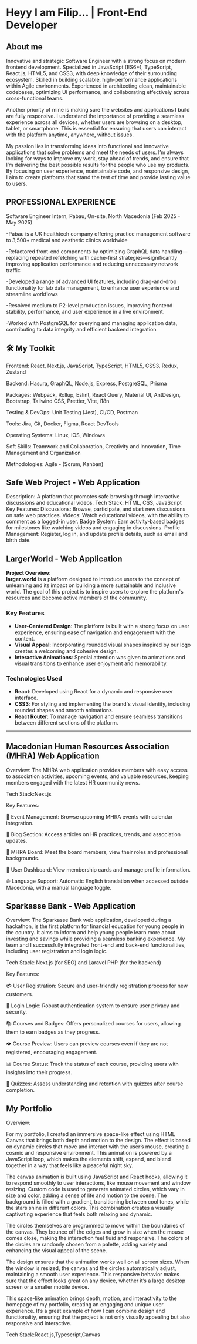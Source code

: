 <h1>Heyy I am Filip... | Front-End Developer</h1>

<h2>About me</h2>

Innovative and strategic Software Engineer with a strong focus on modern frontend development.
Specialized in JavaScript (ES6+), TypeScript, React.js, HTML5, and CSS3, with deep knowledge of
their surrounding ecosystem. Skilled in building scalable, high-performance applications within Agile
environments. Experienced in architecting clean, maintainable codebases, optimizing UI
performance, and collaborating effectively across cross-functional teams.

Another priority of mine is making sure the websites and applications I build are fully responsive. I understand the importance of providing a seamless experience across all devices, whether users are browsing on a desktop, tablet, or smartphone. This is essential for ensuring that users can interact with the platform anytime, anywhere, without issues.

My passion lies in transforming ideas into functional and innovative applications that solve problems and meet the needs of users. I’m always looking for ways to improve my work, stay ahead of trends, and ensure that I’m delivering the best possible results for the people who use my products. By focusing on user experience, maintainable code, and responsive design, I aim to create platforms that stand the test of time and provide lasting value to users.

<h2>PROFESSIONAL EXPERIENCE</h2>

Software Engineer Intern, Pabau, On-site, North Macedonia (Feb 2025 - May 2025)

-Pabau is a UK healthtech company offering practice management software to 3,500+ medical
and aesthetic clinics worldwide

-Refactored front-end components by optimizing GraphQL data handling—replacing repeated
refetching with cache-first strategies—significantly improving application performance and
reducing unnecessary network traffic

-Developed a range of advanced UI features, including drag-and-drop functionality for lab data
management, to enhance user experience and streamline workflows

-Resolved medium to P2-level production issues, improving frontend stability, performance,
and user experience in a live environment.

-Worked with PostgreSQL for querying and managing application data, contributing to data
integrity and efficient backend integration

<h2>🛠️ My Toolkit</h2>

Frontend: React, Next.js, JavaScript, TypeScript, HTML5, CSS3, Redux, Zustand

Backend: Hasura, GraphQL, Node.js, Express, PostgreSQL, Prisma

Packages: Webpack, Rollup, Eslint, React Query, Material UI, AntDesign, Bootstrap, Tailwind CSS,
Prettier, Vite, i18n

Testing & DevOps: Unit Testing (Jest), CI/CD, Postman

Tools: Jira, Git, Docker, Figma, React DevTools

Operating Systems: Linux, iOS, Windows

Soft Skills: Teamwork and Collaboration, Creativity and Innovation, Time Management and
Organization

Methodologies: Agile - (Scrum, Kanban)

<h2> Safe Web Project - Web Application </h2>

Description: A platform that promotes safe browsing through interactive discussions and educational videos.
Tech Stack: HTML, CSS, JavaScript
Key Features:
Discussions: Browse, participate, and start new discussions on safe web practices.
Videos: Watch educational videos, with the ability to comment as a logged-in user.
Badge System: Earn activity-based badges for milestones like watching videos and engaging in discussions.
Profile Management: Register, log in, and update profile details, such as email and birth date.


<h2>LargerWorld - Web Application</h2>

**Project Overview**:  
**larger.world** is a platform designed to introduce users to the concept of unlearning and its impact on building a more sustainable and inclusive world. The goal of this project is to inspire users to explore the platform's resources and become active members of the community.

### Key Features
- **User-Centered Design**: The platform is built with a strong focus on user experience, ensuring ease of navigation and engagement with the content.
- **Visual Appeal**: Incorporating rounded visual shapes inspired by our logo creates a welcoming and cohesive design.
- **Interactive Animations**: Special attention was given to animations and visual transitions to enhance user enjoyment and memorability.

### Technologies Used
- **React**: Developed using React for a dynamic and responsive user interface.
- **CSS3**: For styling and implementing the brand's visual identity, including rounded shapes and smooth animations.
- **React Router**: To manage navigation and ensure seamless transitions between different sections of the platform.

---

<h2> Macedonian Human Resources Association (MHRA) Web Application </h2>

Overview: The MHRA web application provides members with easy access to association activities, upcoming events, and valuable resources, keeping members engaged with the latest HR community news.

Tech Stack:Next.js

Key Features:

📅 Event Management: Browse upcoming MHRA events with calendar integration.

📰 Blog Section: Access articles on HR practices, trends, and association updates.

👥 MHRA Board: Meet the board members, view their roles and professional backgrounds.

🎫 User Dashboard: View membership cards and manage profile information.

🌐 Language Support: Automatic English translation when accessed outside Macedonia, with a manual language toggle.


<h2> Sparkasse Bank - Web Application </h2>
Overview: The Sparkasse Bank web application, developed during a hackathon, is the first platform for financial education for young people in the country. It aims to inform and help young people learn more about investing and savings while providing a seamless banking experience. My team and I successfully integrated front-end and back-end functionalities, including user registration and login logic.

Tech Stack: Next.js (for SEO) and Laravel PHP (for the backend)

Key Features:

💳 User Registration: Secure and user-friendly registration process for new customers.

🔐 Login Logic: Robust authentication system to ensure user privacy and security.

📚 Courses and Badges: Offers personalized courses for users, allowing them to earn badges as they progress.

👁️ Course Preview: Users can preview courses even if they are not registered, encouraging engagement.

📊 Course Status: Track the status of each course, providing users with insights into their progress.

📝 Quizzes: Assess understanding and retention with quizzes after course completion.



<h2>My Portfolio </h2>

Overview: 

For my portfolio, I created an immersive space-like effect using HTML Canvas that brings both depth and motion to the design. The effect is based on dynamic circles that move and interact with the user’s mouse, creating a cosmic and responsive environment. This animation is powered by a JavaScript loop, which makes the elements shift, expand, and blend together in a way that feels like a peaceful night sky.

The canvas animation is built using JavaScript and React hooks, allowing it to respond smoothly to user interactions, like mouse movement and window resizing. Custom code is used to generate animated circles, which vary in size and color, adding a sense of life and motion to the scene. The background is filled with a gradient, transitioning between cool tones, while the stars shine in different colors. This combination creates a visually captivating experience that feels both relaxing and dynamic.

The circles themselves are programmed to move within the boundaries of the canvas. They bounce off the edges and grow in size when the mouse comes close, making the interaction feel fluid and responsive. The colors of the circles are randomly chosen from a palette, adding variety and enhancing the visual appeal of the scene.

The design ensures that the animation works well on all screen sizes. When the window is resized, the canvas and the circles automatically adjust, maintaining a smooth user experience. This responsive behavior makes sure that the effect looks great on any device, whether it’s a large desktop screen or a smaller mobile device.

This space-like animation brings depth, motion, and interactivity to the homepage of my portfolio, creating an engaging and unique user experience. It’s a great example of how I can combine design and functionality, ensuring that the project is not only visually appealing but also responsive and interactive.

Tech Stack:React.js,Typescript,Canvas




